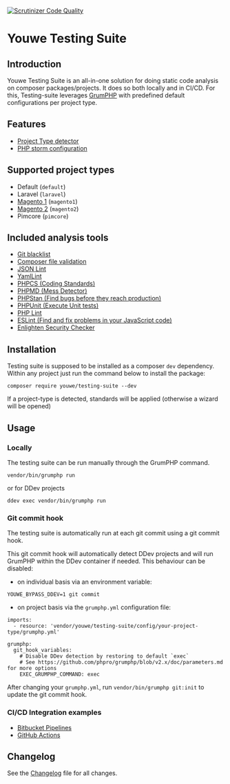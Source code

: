 [![Scrutinizer Code Quality](https://scrutinizer-ci.com/g/mediact/testing-suite/badges/quality-score.png?b=master)](https://scrutinizer-ci.com/g/mediact/testing-suite/?branch=master)

# Youwe Testing Suite

## Introduction

Youwe Testing Suite is an all-in-one solution for doing static code analysis on 
composer packages/projects. It does so both locally and in CI/CD. For this,
Testing-suite leverages [GrumPHP](https://github.com/phpro/grumphp) with 
predefined default configurations per project type.

## Features

- [Project Type detector](docs/features/project-type-detector.md)
- [PHP storm configuration](docs/features/php-storm-integration.md)

## Supported project types

- Default (`default`)
- Laravel (`laravel`)
- [Magento 1](docs/project-types/magento1.md) (`magento1`)
- [Magento 2](docs/project-types/magento2.md) (`magento2`)
- Pimcore (`pimcore`)

## Included analysis tools

- [Git blacklist](docs/components/git-blacklist.md)
- [Composer file validation](docs/components/composer.md)
- [JSON Lint](docs/components/jsonlint.md)
- [YamlLint](docs/components/yamllint.md)
- [PHPCS (Coding Standards)](docs/components/phpcs.md)
- [PHPMD (Mess Detector)](docs/components/phpmd.md)
- [PHPStan (Find bugs before they reach production)](docs/components/phpstan.md)
- [PHPUnit (Execute Unit tests)](docs/components/phpunit.md)
- [PHP Lint](docs/components/phplint.md)
- [ESLint (Find and fix problems in your JavaScript code)](docs/components/eslint.md)
- [Enlighten Security Checker](docs/components/security-checker.md)

## Installation

Testing suite is supposed to be installed as a composer `dev` dependency.
Within any project just run the command below to install the package:
```
composer require youwe/testing-suite --dev
```
If a project-type is detected, standards will be applied (otherwise a wizard will
be opened)

## Usage

### Locally

The testing suite can be run manually through the GrumPHP command.

```
vendor/bin/grumphp run
```
or for DDev projects
```
ddev exec vendor/bin/grumphp run
```

### Git commit hook

The testing suite is automatically run at each git commit using a git
commit hook.

This git commit hook will automatically detect DDev projects and will
run GrumPHP within the DDev container if needed. This behaviour can
be disabled:

- on individual basis via an environment variable: 
```
YOUWE_BYPASS_DDEV=1 git commit
```
- on project basis via the `grumphp.yml` configuration file:
```
imports:
  - resource: 'vendor/youwe/testing-suite/config/your-project-type/grumphp.yml'

grumphp:
  git_hook_variables:
    # Disable DDev detection by restoring to default `exec`
    # See https://github.com/phpro/grumphp/blob/v2.x/doc/parameters.md for more options
    EXEC_GRUMPHP_COMMAND: exec
```
After changing your `grumphp.yml`, run `vendor/bin/grumphp git:init` to update the git commit hook.

### CI/CD Integration examples

- [Bitbucket Pipelines](docs/examples/bitbucket-pipelines.md)
- [GitHub Actions](docs/examples/github-actions.md)

## Changelog

See the [Changelog](CHANGELOG.md) file for all changes.
